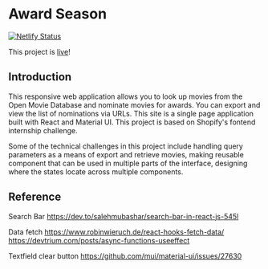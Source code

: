 # Award Season 
[![Netlify Status](https://api.netlify.com/api/v1/badges/8acf6ce7-1967-451e-898e-087ecb9d0177/deploy-status)](https://app.netlify.com/sites/award-nominations/deploys)

This project is [live](https://award-nominations.netlify.app/)!

## Introduction
This responsive web application allows you to look up movies from the Open Movie Database and
nominate movies for awards. You can export and view the list of nominations via URLs. This site is a single page application built with React and Material UI. This project is based on Shopify's fontend internship challenge.

Some of the technical challenges in this project include handling query parameters as a means of export and retrieve movies, making reusable component that can be used in multiple parts of the interface, designing where the states locate across multiple components.


## Reference
Search Bar
https://dev.to/salehmubashar/search-bar-in-react-js-545l

Data fetch
https://www.robinwieruch.de/react-hooks-fetch-data/
https://devtrium.com/posts/async-functions-useeffect

Textfield clear button 
https://github.com/mui/material-ui/issues/27630

